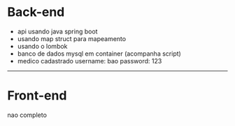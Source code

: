# Back-end

* api usando java spring boot 
* usando map struct para mapeamento
* usando o lombok
* banco de dados mysql em container (acompanha script)
* medico cadastrado username: bao password: 123


---
# Front-end

nao completo
